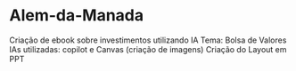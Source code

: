 # Alem-da-Manada
Criação de ebook sobre investimentos utilizando IA
Tema: Bolsa de Valores
IAs utilizadas: copilot e Canvas (criação de imagens)
Criação do Layout em PPT
